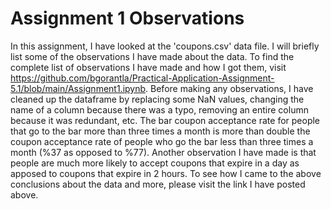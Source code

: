 # Assignment 1 Observations
  In this assignment, I have looked at the 'coupons.csv' data file. I will briefly list some of the observations I have made about the data. To find the complete list of observations I have made and how I got them, visit https://github.com/bgorantla/Practical-Application-Assignment-5.1/blob/main/Assignment1.ipynb.
  Before making any observations, I have cleaned up the dataframe by replacing some NaN values, changing the name of a column because there was a typo, removing an entire column because it was redundant, etc.
  The bar coupon acceptance rate for people that go to the bar more than three times a month is more than double the coupon acceptance rate of people who go the bar less than three times a month (%37 as opposed to %77). Another observation I have made is that people are much more likely to accept coupons that expire in a day as apposed to coupons that expire in 2 hours.
  To see how I came to the above conclusions about the data and more, please visit the link I have posted above.
